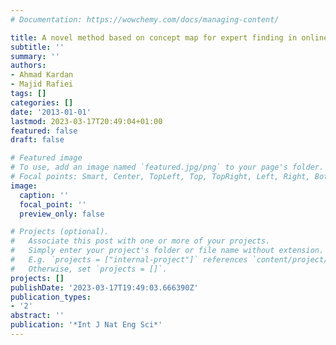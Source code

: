 ```yaml
---
# Documentation: https://wowchemy.com/docs/managing-content/

title: A novel method based on concept map for expert finding in online communities
subtitle: ''
summary: ''
authors:
- Ahmad Kardan
- Majid Rafiei
tags: []
categories: []
date: '2013-01-01'
lastmod: 2023-03-17T20:49:04+01:00
featured: false
draft: false

# Featured image
# To use, add an image named `featured.jpg/png` to your page's folder.
# Focal points: Smart, Center, TopLeft, Top, TopRight, Left, Right, BottomLeft, Bottom, BottomRight.
image:
  caption: ''
  focal_point: ''
  preview_only: false

# Projects (optional).
#   Associate this post with one or more of your projects.
#   Simply enter your project's folder or file name without extension.
#   E.g. `projects = ["internal-project"]` references `content/project/deep-learning/index.md`.
#   Otherwise, set `projects = []`.
projects: []
publishDate: '2023-03-17T19:49:03.666390Z'
publication_types:
- '2'
abstract: ''
publication: '*Int J Nat Eng Sci*'
---
```


